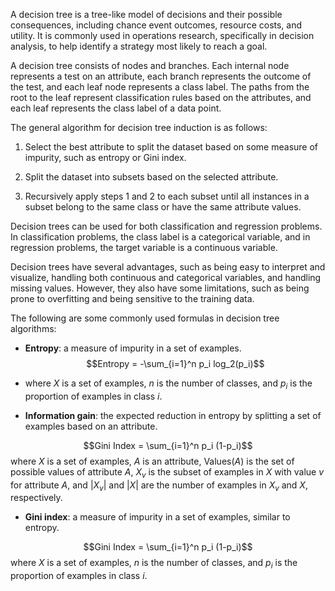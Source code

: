 A decision tree is a tree-like model of decisions and their possible consequences, including chance event outcomes, resource costs, and utility. It is commonly used in operations research, specifically in decision analysis, to help identify a strategy most likely to reach a goal.

A decision tree consists of nodes and branches. Each internal node represents a test on an attribute, each branch represents the outcome of the test, and each leaf node represents a class label. The paths from the root to the leaf represent classification rules based on the attributes, and each leaf represents the class label of a data point.

The general algorithm for decision tree induction is as follows:

1.  Select the best attribute to split the dataset based on some measure of impurity, such as entropy or Gini index.
    
2.  Split the dataset into subsets based on the selected attribute.
    
3.  Recursively apply steps 1 and 2 to each subset until all instances in a subset belong to the same class or have the same attribute values.
    

Decision trees can be used for both classification and regression problems. In classification problems, the class label is a categorical variable, and in regression problems, the target variable is a continuous variable.

Decision trees have several advantages, such as being easy to interpret and visualize, handling both continuous and categorical variables, and handling missing values. However, they also have some limitations, such as being prone to overfitting and being sensitive to the training data.

The following are some commonly used formulas in decision tree algorithms:

-   **Entropy**: a measure of impurity in a set of examples.
$$Entropy = -\sum_{i=1}^n p_i log_2(p_i)$$
-   where $X$ is a set of examples, $n$ is the number of classes, and $p_i$ is the proportion of examples in class $i$.

-   **Information gain**: the expected reduction in entropy by splitting a set of examples based on an attribute.

$$Gini Index = \sum_{i=1}^n p_i (1-p_i)$$
where $X$ is a set of examples, $A$ is an attribute, $\mathrm{Values}(A)$ is the set of possible values of attribute $A$, $X_v$ is the subset of examples in $X$ with value $v$ for attribute $A$, and $|X_v|$ and $|X|$ are the number of examples in $X_v$ and $X$, respectively.

- **Gini index**: a measure of impurity in a set of examples, similar to entropy.

$$Gini Index = \sum_{i=1}^n p_i (1-p_i)$$
where $X$ is a set of examples, $n$ is the number of classes, and $p_i$ is the proportion of examples in class $i$.



